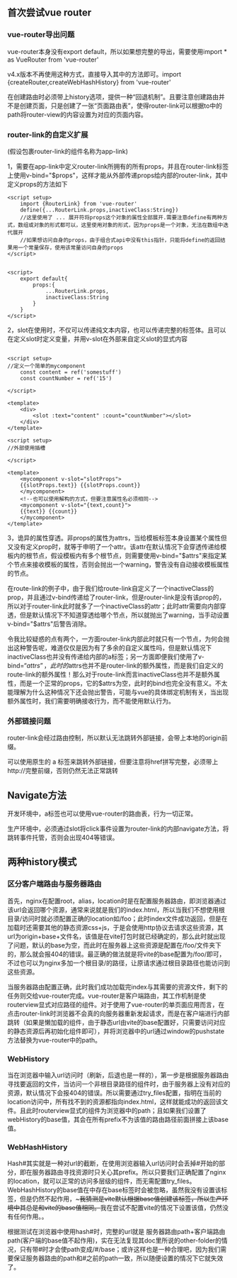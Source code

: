 ## 首次尝试vue router

### vue-router导出问题

vue-router本身没有export default，所以如果想完整的导出，需要使用import * as VueRouter from 'vue-router'

v4.x版本不再使用这种方式，直接导入其中的方法即可。import {createRouter,createWebHashHistory} from  'vue-router'

在创建路由时必须带上history选项，提供一种“回退机制”。且要注意创建路由并不是创建页面，只是创建了一张“页面路由表”，使得router-link可以根据to中的path将router-view的内容设置为对应的页面内容。

### router-link的自定义扩展

(假设包裹router-link的组件名称为app-link)

1，需要在app-link中定义router-link所拥有的所有props，并且在router-link标签上使用v-bind="$props"，这样才能从外部传递props给内部的router-link，其中定义props的方法如下

```vue
<script setup>
    import {RouterLink} from 'vue-router'
    define({...RouterLink.props,inactiveClass:String})
    //这里使用了 ... 展开符将props这个对象的属性全部展开.需要注意define有两种方式，数组或对象的形式都可以，这里使用对象的形式，因为props是一个对象，无法在数组中迭代展开
    //如果想访问自身的props，由于组合式api中没有this指针，只能将define的返回结果用一个常量保存，使用该常量访问自身的props
</script>


<script>
	export default{
     	props:{
            ...RouterLink.props,
            inactiveClass:String
        }   
    }
</script>
```

2，slot在使用时，不仅可以传递纯文本内容，也可以传递完整的标签体。且可以在定义slot时定义变量，并用v-slot在外部来自定义slot的显式内容

```vue

<script setup>
//定义一个简单的mycomponent
    const content = ref('somestuff')
    const countNumber = ref('15')
    
</script>

<template>
	<div>
    	<slot :text="content" :count="countNumber"></slot>
    </div>
</template>

<script setup>
//外部使用插槽
    
</script>

<template>
	<mycomponent v-slot="slotProps">
    {{slotProps.text}} {{slotProps.count}}
    </mycomponent>
	<!--也可以使用解构的方式，但要注意属性名必须相同-->
	<mycomponent v-slot="{text,count}">
    {{text}} {{count}}
    </mycomponent>
</template>
```

3，诡异的属性穿透。非props的属性为attrs，当给模板标签本身设置某个属性但又没有定义prop时，就等于申明了一个attr。该attr在默认情况下会穿透传递给模板内的根节点，假设模板内有多个根节点，则需要使用v-bind="$attrs"来指定某个节点来接收模板的属性，否则会抛出一个warning，警告没有自动接收模板属性的节点。

在route-link的例子中，由于我们给route-link自定义了一个inactiveClass的prop，并且通过v-bind传递给了router-link，但是router-link是没有该prop的，所以对于router-link此时就多了一个inactiveClass的attr；此时attr需要向内部穿透，但是默认情况下不知道穿透给哪个节点，所以就抛出了warning，当手动设置v-bind="$attrs"后警告消除。

令我比较疑惑的点有两个，一方面router-link内部此时就只有一个节点，为何会抛出这种警告呢，难道仅仅是因为有了多余的自定义属性吗，但是默认情况下inactiveClass也并没有传递给内部的a标签；另一方面即便我们使用了v-bind=“$attrs”，此时的$attrs也并不是router-link的额外属性，而是我们自定义的route-link的额外属性！那么对于route-link而言inactiveClass也并不是额外属性，而是一个正常的props，它的$attrs为空，此时的bind也完全没有意义。不太能理解为什么这种情况下还会抛出警告，可能与vue的具体绑定机制有关，当出现额外属性时，我们需要明确接收行为，而不能使用默认行为。

### 外部链接问题

router-link会经过路由控制，所以默认无法跳转外部链接，会带上本地的origin前缀。

可以使用原生的 a 标签来跳转外部链接，但要注意将href拼写完整，必须带上http://完整前缀，否则仍然无法正常跳转

## Navigate方法

开发环境中，a标签也可以使用vue-router的路由表，行为一切正常。

生产环境中，必须通过slot将click事件设置为router-link的内部navigate方法，将跳转事件托管，否则会出现404等错误。

## 两种history模式

### 区分客户端路由与服务器路由

首先，nginx在配置root，alias，location时是在配置服务器路由，即浏览器通过该url会返回哪个资源，通常来说就是我们的index.html，所以当我们不想使用根目录/访问时就必须配置正确的location如/foo；此时index文件成功返回，但是在加载时还需要其他的静态资源css+js，于是会使用http协议去请求这些资源，其url为origin+base+文件名，该值是在vite打包时就已经确定的，那么此时就出现了问题，默认的base为空，而此时在服务器上这些资源是配置在/foo/文件夹下的，那么就会报404的错误。最正确的做法就是将vite的base配置为/foo/即可，不过也可以为nginx多加一个根目录/的路径，让原请求通过根目录路径也能访问到这些资源。

当服务器路由配置正确，此时我们成功加载完index与其需要的资源文件，剩下的任务则交给vue-router完成。vue-router是客户端路由，其工作机制是使routerview显式对应路径的组件。对于使用了vue-router的单页面应用而言，在点击router-link时浏览器不会真的向服务器重新发起请求，而是在客户端进行内部跳转（如果是懒加载的组件，由于静态url由vite的base配置好，只需要访问对应的静态资源后再初始化组件即可），并将浏览器中的url通过window的pushstate方法替换为vue-router中的path。

### WebHistory

当在浏览器中输入url访问时（刷新，后退也是一样的），第一步是根据服务器路由寻找要返回的文件，当访问一个非根目录路径的组件时，由于服务器上没有对应的资源，默认情况下会报404的错误。所以需要通过try_files配置，指明在当前的location访问中，所有找不到的资源都指向index.html，这样就能成功的返回该文件。且此时routerview显式的组件为浏览器中的path；且如果我们设置了webHistory的base值，其会在所有prefix不为该值的路由路径前面拼接上该base值。

### WebHashHistory

Hash#其实就是一种对url的截断，在使用浏览器输入url访问时会丢掉#开始的部分，即在服务器路由寻找资源时只关心其prefix。所以只要我们正确配置了nginx的location，就可以正常的访问多层级的组件，而无需配置try_files。WebHashHistory的base值在<head>中存在base标签时会被忽略，虽然我没有设置该标签，但是仍然不起作用，~~~我猜测是vite默认根据base值创建该标签，所以生产环境中其总是和vite的base值相同。~~我在尝试不配置vite的情况下设置该值，仍然没有任何作用。。

根据测试在浏览器中使用hash#时，完整的url就是 服务器路由path+客户端路由path(客户端的base值不起作用)，实在无法复现其doc里所说的other-folder的情况，只有带#时才会使path变成/#/base；或许这样也是一种合理吧，因为我们需要保证服务器路由的path和#之前的path一致，所以随便设置的情况下它就失效了。

